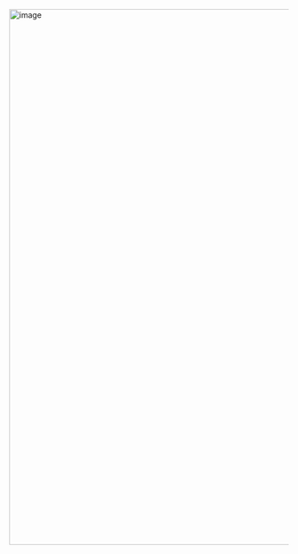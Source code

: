 <img width="967" alt="image" src="https://github.com/RevadiSundaram/ICodeThis-Projects/assets/47391816/f52799d0-4bd8-48fd-bdd1-21dda676a546">
